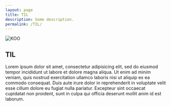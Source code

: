 ```yaml
---
layout: page
title: TIL
description: Some description.
permalink: /TIL/
---
```


<img itemprop="image" class="img-rounded" src="https://avatars0.githubusercontent.com/u/32827423?s=460&v=4" alt="KOO">

## TIL

Lorem ipsum dolor sit amet, consectetur adipisicing elit, sed do eiusmod
tempor incididunt ut labore et dolore magna aliqua. Ut enim ad minim veniam,
quis nostrud exercitation ullamco laboris nisi ut aliquip ex ea commodo
consequat. Duis aute irure dolor in reprehenderit in voluptate velit esse
cillum dolore eu fugiat nulla pariatur. Excepteur sint occaecat cupidatat non
proident, sunt in culpa qui officia deserunt mollit anim id est laborum.
